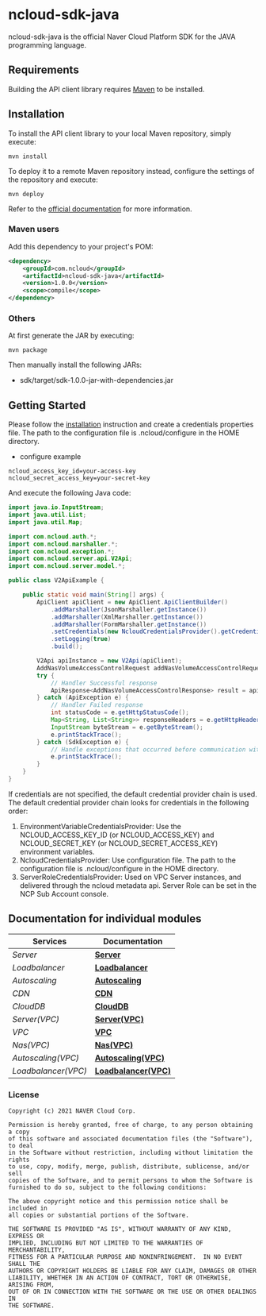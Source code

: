 # ncloud-sdk-java

ncloud-sdk-java is the official Naver Cloud Platform SDK for the JAVA programming language.

## Requirements

Building the API client library requires [Maven](https://maven.apache.org/) to be installed.

## Installation

To install the API client library to your local Maven repository, simply execute:

```shell
mvn install
```

To deploy it to a remote Maven repository instead, configure the settings of the repository and execute:

```shell
mvn deploy
```

Refer to the [official documentation](https://maven.apache.org/plugins/maven-deploy-plugin/usage.html) for more information.

### Maven users

Add this dependency to your project's POM:

```xml
<dependency>
	<groupId>com.ncloud</groupId>
	<artifactId>ncloud-sdk-java</artifactId>
	<version>1.0.0</version>
	<scope>compile</scope>
</dependency>
```

### Others

At first generate the JAR by executing:

	mvn package

Then manually install the following JARs:

* sdk/target/sdk-1.0.0-jar-with-dependencies.jar

## Getting Started

Please follow the [installation](#installation) instruction and create a credentials properties file.
The path to the configuration file is .ncloud/configure in the HOME directory.
* configure example
```
ncloud_access_key_id=your-access-key
ncloud_secret_access_key=your-secret-key
```

And execute the following Java code:

```java
import java.io.InputStream;
import java.util.List;
import java.util.Map;

import com.ncloud.auth.*;
import com.ncloud.marshaller.*;
import com.ncloud.exception.*;
import com.ncloud.server.api.V2Api;
import com.ncloud.server.model.*;

public class V2ApiExample {

	public static void main(String[] args) {
		ApiClient apiClient = new ApiClient.ApiClientBuilder()
            .addMarshaller(JsonMarshaller.getInstance())
            .addMarshaller(XmlMarshaller.getInstance())
            .addMarshaller(FormMarshaller.getInstance())
            .setCredentials(new NcloudCredentialsProvider().getCredentials())
            .setLogging(true)
            .build();

        V2Api apiInstance = new V2Api(apiClient);
        AddNasVolumeAccessControlRequest addNasVolumeAccessControlRequest = new AddNasVolumeAccessControlRequest(); // AddNasVolumeAccessControlRequest | addNasVolumeAccessControlRequest
        try {
            // Handler Successful response
            ApiResponse<AddNasVolumeAccessControlResponse> result = apiInstance.addNasVolumeAccessControlGet(addNasVolumeAccessControlRequest);
        } catch (ApiException e) {
            // Handler Failed response
            int statusCode = e.getHttpStatusCode();
            Map<String, List<String>> responseHeaders = e.getHttpHeaders();
            InputStream byteStream = e.getByteStream();
            e.printStackTrace();
        } catch (SdkException e) {
            // Handle exceptions that occurred before communication with the server
            e.printStackTrace();
        }
	}
}

```

If credentials are not specified, the default credential provider chain is used. The default credential provider chain looks for credentials in the following order:

1. EnvironmentVariableCredentialsProvider: Use the NCLOUD_ACCESS_KEY_ID (or NCLOUD_ACCESS_KEY) and NCLOUD_SECRET_KEY (or NCLOUD_SECRET_ACCESS_KEY) environment variables.
2. NcloudCredentialsProvider: Use configuration file. The path to the configuration file is .ncloud/configure in the HOME directory.
3. ServerRoleCredentialsProvider: Used on VPC Server instances, and delivered through the ncloud metadata api. Server Role can be set in the NCP Sub Account console.

## Documentation for individual modules

| Services       | Documentation                                       |
| -------------- | --------------------------------------------------- |
| _Server_       | [**Server**](services/server/README.md)             |
| _Loadbalancer_ | [**Loadbalancer**](services/loadbalancer/README.md) |
| _Autoscaling_  | [**Autoscaling**](services/autoscaling/README.md)   |
| _CDN_          | [**CDN**](services/cdn/README.md)                   |
| _CloudDB_      | [**CloudDB**](services/clouddb/README.md)           |
| _Server(VPC)_      | [**Server(VPC)**](services/vserver/README.md)           |
| _VPC_      | [**VPC**](services/vpc/README.md)           |
| _Nas(VPC)_      | [**Nas(VPC)**](services/vnas/README.md)           |
| _Autoscaling(VPC)_      | [**Autoscaling(VPC)**](services/vautoscaling/README.md)           |
| _Loadbalancer(VPC)_      | [**Loadbalancer(VPC)**](services/vloadbalancer/README.md)           |

### License

```
Copyright (c) 2021 NAVER Cloud Corp.

Permission is hereby granted, free of charge, to any person obtaining a copy
of this software and associated documentation files (the "Software"), to deal
in the Software without restriction, including without limitation the rights
to use, copy, modify, merge, publish, distribute, sublicense, and/or sell
copies of the Software, and to permit persons to whom the Software is
furnished to do so, subject to the following conditions:

The above copyright notice and this permission notice shall be included in
all copies or substantial portions of the Software.

THE SOFTWARE IS PROVIDED "AS IS", WITHOUT WARRANTY OF ANY KIND, EXPRESS OR
IMPLIED, INCLUDING BUT NOT LIMITED TO THE WARRANTIES OF MERCHANTABILITY,
FITNESS FOR A PARTICULAR PURPOSE AND NONINFRINGEMENT.  IN NO EVENT SHALL THE
AUTHORS OR COPYRIGHT HOLDERS BE LIABLE FOR ANY CLAIM, DAMAGES OR OTHER
LIABILITY, WHETHER IN AN ACTION OF CONTRACT, TORT OR OTHERWISE, ARISING FROM,
OUT OF OR IN CONNECTION WITH THE SOFTWARE OR THE USE OR OTHER DEALINGS IN
THE SOFTWARE.
```
